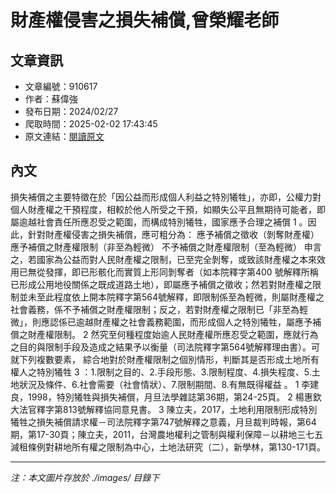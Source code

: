 # 財產權侵害之損失補償,曾榮耀老師

## 文章資訊
- 文章編號：910617
- 作者：蘇偉強
- 發布日期：2024/02/27
- 爬取時間：2025-02-02 17:43:45
- 原文連結：[閱讀原文](https://real-estate.get.com.tw/Columns/detail.aspx?no=910617)

## 內文
損失補償之主要特徵在於「因公益而形成個人利益之特別犧牲」，亦即，公權力對個人財產權之干預程度，相較於他人所受之干預，如顯失公平且無期待可能者，即屬逾越社會責任所應忍受之範圍，而構成特別犧牲，國家應予合理之補償
1
。因此，針對財產權侵害之損失補償，應可粗分為：
應予補償之徵收（剝奪財產權）
應予補償之財產權限制（非至為輕微）
不予補償之財產權限制（至為輕微）
申言之，若國家為公益而對人民財產權之限制，已至完全剝奪，或致該財產權之本來效用已無從發揮，即已形骸化而實質上形同剝奪者（如本院釋字第400 號解釋所稱已形成公用地役關係之既成道路土地），即屬應予補償之徵收；然若對財產權之限制並未至此程度依上開本院釋字第564號解釋，即限制係至為輕微，則屬財產權之社會義務，係不予補償之財產權限制；反之，若對財產權之限制已「非至為輕微」，則應認係已逾越財產權之社會義務範圍，而形成個人之特別犧牲，屬應予補償之財產權限制。
2
然究至何種程度始逾人民財產權所應忍受之範圍，應就行為之目的與限制手段及造成之結果予以衡量（司法院釋字第564號解釋理由書）。可就下列複數要素，
綜合地對於財產權限制之個別情形，判斷其是否形成土地所有權人之特別犧牲
3
：1.限制之目的、2.手段形態、3.限制程度、4.損失程度、5.土地狀況及條件、6.社會需要（社會情狀）、7.限制期間、8.有無既得權益
。
1
李建良，1998，特別犧牲與損失補償，月旦法學雜誌第36期，第24-25頁。
2
楊惠欽大法官釋字第813號解釋協同意見書。
3
陳立夫，2017，土地利用限制形成特別犧牲之損失補償請求權－司法院釋字第747號解釋之意義，月旦裁判時報，第64期，第17-30頁；陳立夫，2011，台灣農地權利之管制與權利保障－以耕地三七五減租條例對耕地所有權之限制為中心，土地法研究（二），新學林，第130-171頁。

---
*注：本文圖片存放於 ./images/ 目錄下*
